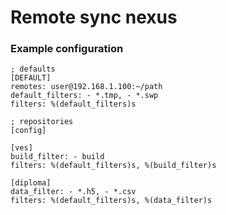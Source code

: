 Remote sync nexus
=================

### Example configuration

	; defaults
	[DEFAULT]
	remotes: user@192.168.1.100:~/path
	default_filters: - *.tmp, - *.swp
	filters: %(default_filters)s

	; repositories
	[config]

	[ves]
	build_filter: - build
	filters: %(default_filters)s, %(build_filter)s

	[diploma]
	data_filter: - *.h5, - *.csv
	filters: %(default_filters)s, %(data_filter)s

